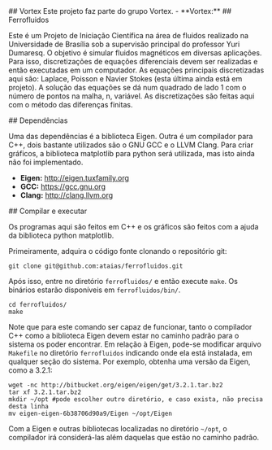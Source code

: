 <a name="Vortex"/>
## Vortex
Este projeto faz parte do grupo Vortex.
- **Vortex:** <http://www.vortex.unb.br>

<a name="Ferrofluidos"/>
## Ferrofluidos

Este é um Projeto de Iniciação Científica na área de fluidos realizado na Universidade de Brasília sob a supervisão principal do professor Yuri Dumaresq. O objetivo é simular fluidos magnéticos em diversas aplicações. Para isso, discretizações de equações diferenciais devem ser realizadas e então executadas em um computador. As equações principais discretizadas aqui são: Laplace, Poisson e Navier Stokes (esta última ainda está em projeto). A solução das equações se dá num quadrado de lado 1 com o número de pontos na malha, n, variável. As discretizações são feitas aqui com o método das diferenças finitas.

<a name="Dependências"/>
## Dependências

Uma das dependências é a biblioteca Eigen. Outra é um compilador para C++, dois bastante utilizados são o GNU GCC e o LLVM Clang. Para criar gráficos, a biblioteca matplotlib para python será utilizada, mas isto ainda não foi implementado.

- **Eigen:** <http://eigen.tuxfamily.org>
- **GCC:** <https://gcc.gnu.org>
- **Clang:** <http://clang.llvm.org>

<a name="Como compilar e executar"/>
## Compilar e executar

Os programas aqui são feitos em C++ e os gráficos são feitos com a ajuda da biblioteca python matplotlib. 

Primeiramente, adquira o código fonte clonando o repositório git:

	git clone git@github.com:ataias/ferrofluidos.git

Após isso, entre no diretório `ferrofluidos/` e então execute `make`. Os binários estarão disponíveis em `ferrofluidos/bin/`.

	cd ferrofluidos/
	make

Note que para este comando ser capaz de funcionar, tanto o compilador C++ como a biblioteca Eigen devem estar no caminho padrão para o sistema os poder encontrar. Em relação à Eigen, pode-se modificar arquivo `Makefile` no diretório `ferrofluidos` indicando onde ela está instalada, em qualquer seção do sistema. Por exemplo, obtenha uma versão da Eigen, como a 3.2.1:

	wget -nc http://bitbucket.org/eigen/eigen/get/3.2.1.tar.bz2
	tar xf 3.2.1.tar.bz2
	mkdir ~/opt #pode escolher outro diretório, e caso exista, não precisa desta linha
	mv eigen-eigen-6b38706d90a9/Eigen ~/opt/Eigen

Com a Eigen e outras bibliotecas localizadas no diretório `~/opt`, o compilador irá considerá-las além daquelas que estão no caminho padrão. 